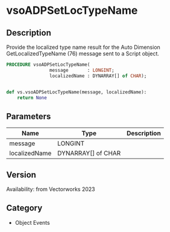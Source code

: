 # vsoADPSetLocTypeName

## Description
Provide the localized type name result for the Auto Dimension GetLocalizedTypeName (76) message sent to a Script object.

```pascal
PROCEDURE vsoADPSetLocTypeName(
				message       : LONGINT;
				localizedName : DYNARRAY[] of CHAR);
```

```python

def vs.vsoADPSetLocTypeName(message, localizedName):
    return None
```

## Parameters
|Name|Type|Description|
|---|---|---|
|message|LONGINT||
|localizedName|DYNARRAY[] of CHAR||

## Version
Availability: from Vectorworks 2023
## Category
* Object Events

